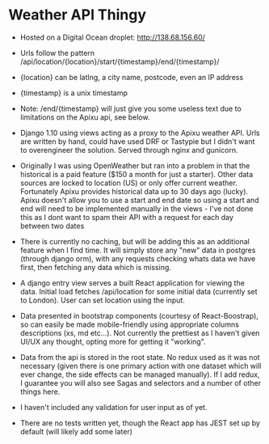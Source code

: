 # Weather API Thingy

- Hosted on a Digital Ocean droplet: http://138.68.156.60/

- Urls follow the pattern /api/location/{location}/start/{timestamp}/end/{timestamp}/
- {location} can be latlng, a city name, postcode, even an IP address
- {timestamp} is a unix timestamp
- Note: /end/{timestamp} will just give you some useless text due to limitations on the Apixu api, see below.

- Django 1.10 using views acting as a proxy to the Apixu weather API. Urls are written by hand, could have used DRF or Tastypie but I didn't want to overengineer the solution. Served through nginx and gunicorn.

- Originally I was using OpenWeather but ran into a problem in that the historical is a paid feature ($150 a month for just a starter). Other data sources are locked to location (US) or only offer current weather. Fortunately Apixu provides historical data up to 30 days ago (lucky). Apixu doesn't allow you to use a start and end date so using a start and end will need to be implemented manually in the views - I've not done this as I dont want to spam their API with a request for each day between two dates

- There is currently no caching, but will be adding this as an additional feature when I find time. It will simply store any "new" data in postgres (through django orm), with any requests checking whats data we have first, then fetching any data which is missing.

- A django entry view serves a built React application for viewing the data. Initial load fetches /api/location for some initial data (currently set to London). User can set location using the input.

- Data presented in bootstrap components (courtesy of React-Boostrap), so can easily be made mobile-friendly using appropriate columns descriptions (xs, md etc...). Not currently the prettiest as I haven't given UI/UX any thought, opting more for getting it "working".

- Data from the api is stored in the root state. No redux used as it was not necessary (given there is one primary action with one dataset which will ever change, the side effects can be managed manually). If I add redux, I guarantee you will also see Sagas and selectors and a number of other things here.

- I haven't included any validation for user input as of yet.

- There are no tests written yet, though the React app has JEST set up by default (will likely add some later) 
